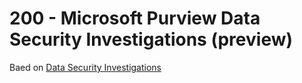 # 200 - Microsoft Purview Data Security Investigations (preview)

Baed on [Data Security Investigations ](https://learn.microsoft.com/en-us/purview/data-security-investigations)

